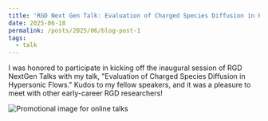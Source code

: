 ```yaml
---
title: 'RGD Next Gen Talk: Evaluation of Charged Species Diffusion in Hypersonic Flows'
date: 2025-06-18
permalink: /posts/2025/06/blog-post-1
tags:
  - talk
---
```


I was honored to participate in kicking off the inaugural session of RGD NextGen Talks with my talk, "Evaluation of Charged Species Diffusion in Hypersonic Flows." Kudos to my fellow speakers, and it was a pleasure to meet with other early-career RGD researchers!

![Promotional image for online talks](../images/RGD_nextgen_talks.webp)
